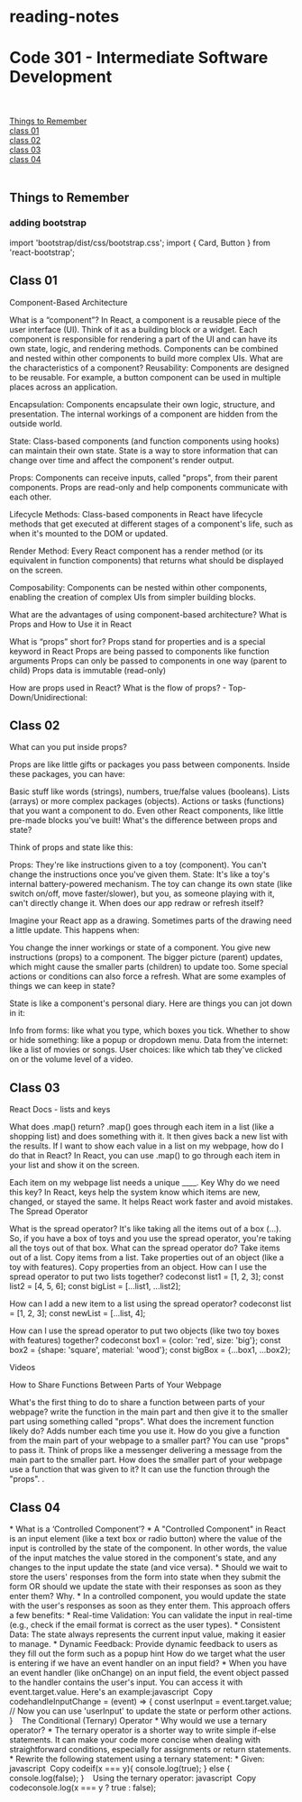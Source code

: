 # reading-notes
<h1>Code 301 - Intermediate Software Development</h1><br><br>
<a href="#thingstoremember">Things to Remember</a><br>
<a href="#class01">class 01</a><br>
<a href="#class02">class 02</a><br>
<a href="#class03">class 03</a><br> 
<a href="#class03">class 04</a><br>
<br>
<h2 id="thingstoremember">Things to Remember</h2>
<h3>adding bootstrap</h3>
import 'bootstrap/dist/css/bootstrap.css';
import { Card, Button } from 'react-bootstrap';
<br>
<h2 id="class01">Class 01</h2>
Component-Based Architecture

What is a “component”? In React, a component is a reusable piece of the user interface (UI). Think of it as a building block or a widget. Each component is responsible for rendering a part of the UI and can have its own state, logic, and rendering methods. Components can be combined and nested within other components to build more complex UIs. What are the characteristics of a component? Reusability: Components are designed to be reusable. For example, a button component can be used in multiple places across an application.

Encapsulation: Components encapsulate their own logic, structure, and presentation. The internal workings of a component are hidden from the outside world.

State: Class-based components (and function components using hooks) can maintain their own state. State is a way to store information that can change over time and affect the component's render output.

Props: Components can receive inputs, called "props", from their parent components. Props are read-only and help components communicate with each other.

Lifecycle Methods: Class-based components in React have lifecycle methods that get executed at different stages of a component's life, such as when it's mounted to the DOM or updated.

Render Method: Every React component has a render method (or its equivalent in function components) that returns what should be displayed on the screen.

Composability: Components can be nested within other components, enabling the creation of complex UIs from simpler building blocks.

What are the advantages of using component-based architecture? What is Props and How to Use it in React

What is “props” short for? Props stand for properties and is a special keyword in React Props are being passed to components like function arguments Props can only be passed to components in one way (parent to child) Props data is immutable (read-only)

How are props used in React? What is the flow of props? - Top-Down/Unidirectional:

<h2 id="class02">Class 02</h2>
What can you put inside props?

Props are like little gifts or packages you pass between components. Inside these packages, you can have:

Basic stuff like words (strings), numbers, true/false values (booleans). Lists (arrays) or more complex packages (objects). Actions or tasks (functions) that you want a component to do. Even other React components, like little pre-made blocks you've built! What's the difference between props and state?

Think of props and state like this:

Props: They're like instructions given to a toy (component). You can't change the instructions once you've given them. State: It's like a toy's internal battery-powered mechanism. The toy can change its own state (like switch on/off, move faster/slower), but you, as someone playing with it, can't directly change it. When does our app redraw or refresh itself?

Imagine your React app as a drawing. Sometimes parts of the drawing need a little update. This happens when:

You change the inner workings or state of a component. You give new instructions (props) to a component. The bigger picture (parent) updates, which might cause the smaller parts (children) to update too. Some special actions or conditions can also force a refresh. What are some examples of things we can keep in state?

State is like a component's personal diary. Here are things you can jot down in it:

Info from forms: like what you type, which boxes you tick. Whether to show or hide something: like a popup or dropdown menu. Data from the internet: like a list of movies or songs. User choices: like which tab they've clicked on or the volume level of a video.


<h2 id="class03">Class 03</h2>
React Docs - lists and keys

What does .map() return?
.map() goes through each item in a list (like a shopping list) and does something with it. It then gives back a new list with the results.
If I want to show each value in a list on my webpage, how do I do that in React?
In React, you can use .map() to go through each item in your list and show it on the screen. 

Each item on my webpage list needs a unique ____.
Key
Why do we need this key?
In React, keys help the system know which items are new, changed, or stayed the same. It helps React work faster and avoid mistakes.
The Spread Operator

What is the spread operator?
It's like taking all the items out of a box (...). So, if you have a box of toys and you use the spread operator, you're taking all the toys out of that box.
What can the spread operator do?
Take items out of a list.
Copy items from a list.
Take properties out of an object (like a toy with features).
Copy properties from an object.
How can I use the spread operator to put two lists together?
 codeconst list1 = [1, 2, 3]; const list2 = [4, 5, 6]; const bigList = [...list1, ...list2]; 

How can I add a new item to a list using the spread operator?
codeconst list = [1, 2, 3]; const newList = [...list, 4];

How can I use the spread operator to put two objects (like two toy boxes with features) together?
 codeconst box1 = {color: 'red', size: 'big'}; const box2 = {shape: 'square', material: 'wood'}; const bigBox = {...box1, ...box2}; 

Videos

How to Share Functions Between Parts of Your Webpage

What's the first thing to do to share a function between parts of your webpage?
write the function in the main part and then give it to the smaller part using something called "props".
What does the increment function likely do?
Adds number each time you use it.
How do you give a function from the main part of your webpage to a smaller part?
You can use "props" to pass it. Think of props like a messenger delivering a message from the main part to the smaller part.
How does the smaller part of your webpage use a function that was given to it?
It can use the function through the "props". .
<h2 id="class04">Class 04</h2>
* 		What is a ‘Controlled Component’?
    * A "Controlled Component" in React is an input element (like a text box or radio button) where the value of the input is controlled by the state of the component. In other words, the value of the input matches the value stored in the component's state, and any changes to the input update the state (and vice versa).
* 		Should we wait to store the users' responses from the form into state when they submit the form OR should we update the state with their responses as soon as they enter them? Why.
        * In a controlled component, you would update the state with the user's responses as soon as they enter them. This approach offers a few benefits:
        * Real-time Validation: You can validate the input in real-time (e.g., check if the email format is correct as the user types).
        * Consistent Data: The state always represents the current input value, making it easier to manage.
        * Dynamic Feedback: Provide dynamic feedback to users as they fill out the form such as a popup hint		How do we target what the user is entering if we have an event handler on an input field?
    * When you have an event handler (like onChange) on an input field, the event object passed to the handler contains the user's input. You can access it with event.target.value. Here's an example:javascript  Copy codehandleInputChange = (event) => { const userInput = event.target.value; // Now you can use 'userInput' to update the state or perform other actions. }   
The Conditional (Ternary) Operator
* 		Why would we use a ternary operator?
    * The ternary operator is a shorter way to write simple if-else statements. It can make your code more concise when dealing with straightforward conditions, especially for assignments or return statements.
* 		Rewrite the following statement using a ternary statement:
* 		Given: javascript  Copy codeif(x === y){ console.log(true); } else { console.log(false); }    Using the ternary operator: javascript  Copy codeconsole.log(x === y ? true : false); 
